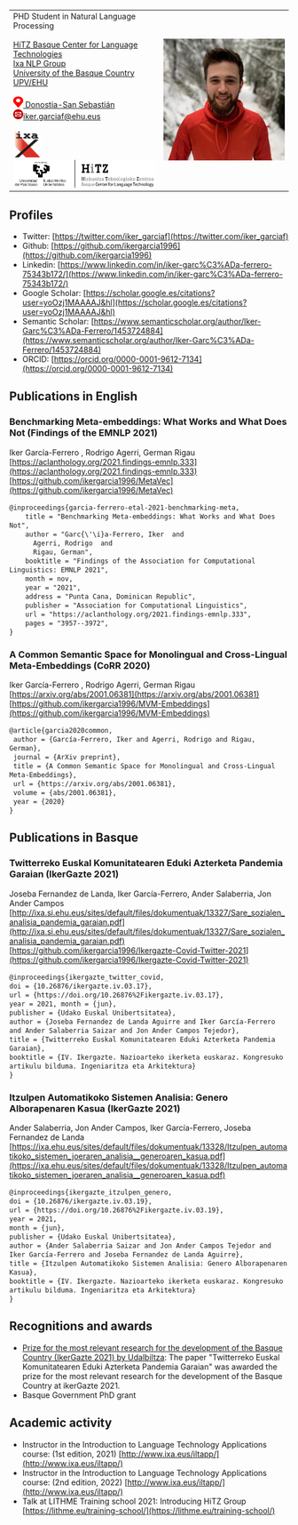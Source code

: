 <table>
  <tr>
    <td> PHD Student in Natural Language Processing<br> <br> <a href="http://www.hitz.eus/">HiTZ Basque Center for Language Technologies</a><br> <a href="http://ixa.si.ehu.es/">Ixa NLP Group</a>  <br> <a href="https://www.ehu.eus/en/en-home">University of the Basque Country UPV/EHU</a> <br> <br> <a href="https://goo.gl/maps/xFPuPztQoACVJwaJ9"> <img src="https://raw.githubusercontent.com/ikergarcia1996/Iker-Garcia-Ferrero/master/icons/location.png" width="18" height="20" alt="Location"> Donostia-San Sebastián</a>  <br> <a href="mailto:iker.garciaf@ehu.eus"> <img src="https://raw.githubusercontent.com/ikergarcia1996/Iker-Garcia-Ferrero/master/icons/mail.png" width="18" height="18" alt="Location">iker.garciaf@ehu.eus</a>  <br>  <br> <a href="http://ixa.si.ehu.es/"> <img src="https://raw.githubusercontent.com/ikergarcia1996/Iker-Garcia-Ferrero/master/icons/ixa.png" width="50" height="50" alt="Ixa NLP Group"> </a>  <a href="http://www.hitz.eus/"> <img src="https://raw.githubusercontent.com/ikergarcia1996/Iker-Garcia-Ferrero/master/icons/Hitz.png" width="300" height="50" alt="HiTZ Basque Center for Language Technologies">  </a> </td>
    <td><img src="ProfileImage.jpeg"> </td>
  </tr>
 </table>

## Profiles
* Twitter: [https://twitter.com/iker_garciaf](https://twitter.com/iker_garciaf)
* Github: [https://github.com/ikergarcia1996](https://github.com/ikergarcia1996)
* Linkedin: [https://www.linkedin.com/in/iker-garc%C3%ADa-ferrero-75343b172/](https://www.linkedin.com/in/iker-garc%C3%ADa-ferrero-75343b172/)
* Google Scholar: [https://scholar.google.es/citations?user=yoOzj1MAAAAJ&hl](https://scholar.google.es/citations?user=yoOzj1MAAAAJ&hl)
* Semantic Scholar: [https://www.semanticscholar.org/author/Iker-Garc%C3%ADa-Ferrero/1453724884](https://www.semanticscholar.org/author/Iker-Garc%C3%ADa-Ferrero/1453724884)
* ORCID: [https://orcid.org/0000-0001-9612-7134](https://orcid.org/0000-0001-9612-7134)

## Publications in English

### Benchmarking Meta-embeddings: What Works and What Does Not (Findings of the EMNLP 2021)
Iker García-Ferrero , Rodrigo Agerri, German Rigau  
[https://aclanthology.org/2021.findings-emnlp.333](https://aclanthology.org/2021.findings-emnlp.333)   
[https://github.com/ikergarcia1996/MetaVec](https://github.com/ikergarcia1996/MetaVec)
```
@inproceedings{garcia-ferrero-etal-2021-benchmarking-meta,
    title = "Benchmarking Meta-embeddings: What Works and What Does Not",
    author = "Garc{\'\i}a-Ferrero, Iker  and
      Agerri, Rodrigo  and
      Rigau, German",
    booktitle = "Findings of the Association for Computational Linguistics: EMNLP 2021",
    month = nov,
    year = "2021",
    address = "Punta Cana, Dominican Republic",
    publisher = "Association for Computational Linguistics",
    url = "https://aclanthology.org/2021.findings-emnlp.333",
    pages = "3957--3972",
}
```

### A Common Semantic Space for Monolingual and Cross-Lingual Meta-Embeddings (CoRR 2020)
Iker García-Ferrero , Rodrigo Agerri, German Rigau  
[https://arxiv.org/abs/2001.06381](https://arxiv.org/abs/2001.06381)   
[https://github.com/ikergarcia1996/MVM-Embeddings](https://github.com/ikergarcia1996/MVM-Embeddings)

```
@article{garcia2020common,
 author = {García-Ferrero, Iker and Agerri, Rodrigo and Rigau, German},
 journal = {ArXiv preprint},
 title = {A Common Semantic Space for Monolingual and Cross-Lingual Meta-Embeddings},
 url = {https://arxiv.org/abs/2001.06381},
 volume = {abs/2001.06381},
 year = {2020}
}
```

## Publications in Basque

### Twitterreko Euskal Komunitatearen Eduki Azterketa Pandemia Garaian (IkerGazte 2021)
Joseba Fernandez de Landa, Iker García-Ferrero, Ander Salaberria, Jon Ander Campos  
[http://ixa.si.ehu.eus/sites/default/files/dokumentuak/13327/Sare_sozialen_analisia_pandemia_garaian.pdf](http://ixa.si.ehu.eus/sites/default/files/dokumentuak/13327/Sare_sozialen_analisia_pandemia_garaian.pdf)
[https://github.com/ikergarcia1996/Ikergazte-Covid-Twitter-2021](https://github.com/ikergarcia1996/Ikergazte-Covid-Twitter-2021)
```
@inproceedings{ikergazte_twitter_covid, 
doi = {10.26876/ikergazte.iv.03.17}, 
url = {https://doi.org/10.26876%2Fikergazte.iv.03.17}, 
year = 2021, month = {jun},
publisher = {Udako Euskal Unibertsitatea}, 
author = {Joseba Fernandez de Landa Aguirre and Iker García-Ferrero and Ander Salaberria Saizar and Jon Ander Campos Tejedor}, 
title = {Twitterreko Euskal Komunitatearen Eduki Azterketa Pandemia Garaian}, 
booktitle = {IV. Ikergazte. Nazioarteko ikerketa euskaraz. Kongresuko artikulu bilduma. Ingeniaritza eta Arkitektura}
}
```

### Itzulpen Automatikoko Sistemen Analisia: Genero Alborapenaren Kasua (IkerGazte 2021)
Ander Salaberria, Jon Ander Campos, Iker García-Ferrero, Joseba Fernandez de Landa  
[https://ixa.ehu.eus/sites/default/files/dokumentuak/13328/Itzulpen_automatikoko_sistemen_joeraren_analisia__generoaren_kasua.pdf](https://ixa.ehu.eus/sites/default/files/dokumentuak/13328/Itzulpen_automatikoko_sistemen_joeraren_analisia__generoaren_kasua.pdf)
```
@inproceedings{ikergazte_itzulpen_genero, 
doi = {10.26876/ikergazte.iv.03.19}, 
url = {https://doi.org/10.26876%2Fikergazte.iv.03.19}, 
year = 2021, 
month = {jun}, 
publisher = {Udako Euskal Unibertsitatea}, 
author = {Ander Salaberria Saizar and Jon Ander Campos Tejedor and Iker García-Ferrero and Joseba Fernandez de Landa Aguirre}, 
title = {Itzulpen Automatikoko Sistemen Analisia: Genero Alborapenaren Kasua}, 
booktitle = {IV. Ikergazte. Nazioarteko ikerketa euskaraz. Kongresuko artikulu bilduma. Ingeniaritza eta Arkitektura}
}
```


## Recognitions and awards
- [Prize for the most relevant research for the development of the Basque Country (IkerGazte 2021) by Udalbiltza](https://www.ueu.eus/ikergazte/blog/2021/06/14/baditugu-ikergazte2021-irabazleak/): The paper "Twitterreko Euskal Komunitatearen Eduki Azterketa Pandemia Garaian" was awarded the prize for the most relevant research for the development of the Basque Country at ikerGazte 2021.
- Basque Government PhD grant

## Academic activity

- Instructor in the Introduction to Language Technology Applications course: (1st edition, 2021) [http://www.ixa.eus/iltapp/](http://www.ixa.eus/iltapp/)
- Instructor in the Introduction to Language Technology Applications course: (2nd edition, 2022) [http://www.ixa.eus/iltapp/](http://www.ixa.eus/iltapp/)
- Talk at LITHME Training school 2021: Introducing HiTZ Group [https://lithme.eu/training-school/](https://lithme.eu/training-school/)

